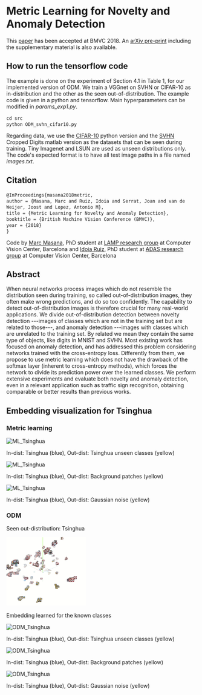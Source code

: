 # Metric Learning for Novelty and Anomaly Detection
This [paper](https://bmvc2018.org/contents/papers/0178.pdf) has been accepted at BMVC 2018. An [arXiv pre-print](https://arxiv.org/abs/1808.05492) including the supplementary material is also available.

## How to run the tensorflow code
The example is done on the experiment of Section 4.1 in Table 1, for our implemented version of ODM. We train a VGGnet on SVHN or CIFAR-10 as in-distribution and the other as the seen out-of-distribution. The example code is given in a python and tensorflow. Main hyperparameters can be modified in _params_exp1.py_.
```
cd src
python ODM_svhn_cifar10.py
```
Regarding data, we use the [CIFAR-10](https://www.cs.toronto.edu/~kriz/cifar.html) python version and the [SVHN](http://ufldl.stanford.edu/housenumbers/) Cropped Digits matlab version as the datasets that can be seen during training. Tiny Imagenet and LSUN are used as unseen distributions only. The code's expected format is to have all test image paths in a file named _images.txt_.

## Citation
```
@InProceedings{masana2018metric,
author = {Masana, Marc and Ruiz, Idoia and Serrat, Joan and van de Weijer, Joost and Lopez, Antonio M},
title = {Metric Learning for Novelty and Anomaly Detection},
booktitle = {British Machine Vision Conference (BMVC)},
year = {2018}
}
```
Code by [Marc Masana](https://mmasana.github.io/), PhD student at
[LAMP research group](http://www.cvc.uab.es/lamp/) at Computer Vision Center, Barcelona
and [Idoia Ruiz](https://github.com/idoiaruiz), PhD student at [ADAS research group](http://adas.cvc.uab.es) at Computer Vision Center, Barcelona

## Abstract
When neural networks process images which do not resemble the distribution seen during training, so called out-of-distribution images, they often make wrong predictions, and do so too confidently. The capability to detect out-of-distribution images is therefore crucial for many real-world applications. We divide out-of-distribution detection between novelty detection ---images of classes which are not in the training set but are related to those---, and anomaly detection ---images with classes which are unrelated to the training set. By related we mean they contain the same type of objects, like digits in MNIST and SVHN. Most existing work has focused on anomaly detection, and has addressed this problem considering networks trained with the cross-entropy loss. Differently from them, we propose to use metric learning which does not have the drawback of the softmax layer (inherent to cross-entropy methods), which forces the network to divide its prediction power over the learned classes. We perform extensive experiments and evaluate both novelty and anomaly detection, even in a relevant application such as traffic sign recognition, obtaining comparable or better results than previous works.

## Embedding visualization for Tsinghua

### Metric learning

![ML_Tsinghua](docs/ML_tsinghua.gif)

In-dist: Tsinghua (blue), Out-dist: Tsinghua unseen classes (yellow)

![ML_Tsinghua](docs/ML_background.gif)

In-dist: Tsinghua (blue), Out-dist: Background patches (yellow)

![ML_Tsinghua](docs/ML_noise.gif)

In-dist: Tsinghua (blue), Out-dist: Gaussian noise (yellow)


### ODM
Seen out-distribution: Tsinghua

![ODM_Tsinghua](docs/ODM_tsinghua_train.gif)

Embedding learned for the known classes

![ODM_Tsinghua](docs/ODM_tsinghua.gif)

In-dist: Tsinghua (blue), Out-dist: Tsinghua unseen classes (yellow)

![ODM_Tsinghua](docs/ODM_background.gif)

In-dist: Tsinghua (blue), Out-dist: Background patches (yellow)

![ODM_Tsinghua](docs/ODM_noise.gif)

In-dist: Tsinghua (blue), Out-dist: Gaussian noise (yellow)
